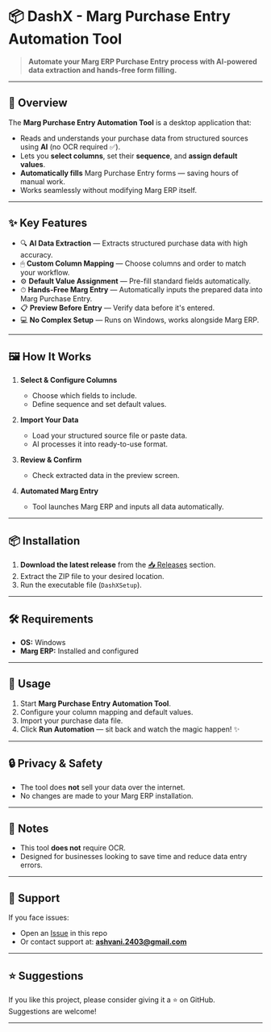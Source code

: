 # 📦 DashX - Marg Purchase Entry Automation Tool

> **Automate your Marg ERP Purchase Entry process with AI-powered data extraction and hands-free form filling.**

---

## 🚀 Overview

The **Marg Purchase Entry Automation Tool** is a desktop application that:
- Reads and understands your purchase data from structured sources using **AI** (no OCR required ✅).
- Lets you **select columns**, set their **sequence**, and **assign default values**.
- **Automatically fills** Marg Purchase Entry forms — saving hours of manual work.
- Works seamlessly without modifying Marg ERP itself.

---

## ✨ Key Features

- 🔍 **AI Data Extraction** — Extracts structured purchase data with high accuracy.
- 🖱 **Custom Column Mapping** — Choose columns and order to match your workflow.
- ⚙ **Default Value Assignment** — Pre-fill standard fields automatically.
- ⏱ **Hands-Free Marg Entry** — Automatically inputs the prepared data into Marg Purchase Entry.
- 📋 **Preview Before Entry** — Verify data before it's entered.
- 💻 **No Complex Setup** — Runs on Windows, works alongside Marg ERP.

---

## 🖼 How It Works

1. **Select & Configure Columns**
   - Choose which fields to include.
   - Define sequence and set default values.
   
2. **Import Your Data**
   - Load your structured source file or paste data.
   - AI processes it into ready-to-use format.

3. **Review & Confirm**
   - Check extracted data in the preview screen.

4. **Automated Marg Entry**
   - Tool launches Marg ERP and inputs all data automatically.

---

## 📦 Installation

1. **Download the latest release** from the [📥 Releases](../../releases) section.
2. Extract the ZIP file to your desired location.
3. Run the executable file (`DashXSetup`).

---

## 🛠 Requirements

- **OS:** Windows
- **Marg ERP:** Installed and configured

---

## 🧩 Usage

1. Start **Marg Purchase Entry Automation Tool**.
2. Configure your column mapping and default values.
3. Import your purchase data file.
4. Click **Run Automation** — sit back and watch the magic happen! ✨

---

## 🔒 Privacy & Safety

- The tool does **not** sell your data over the internet.
- No changes are made to your Marg ERP installation.

---

## 📌 Notes

- This tool **does not** require OCR.
- Designed for businesses looking to save time and reduce data entry errors.

---

## 💬 Support

If you face issues:
- Open an [Issue](../../issues) in this repo
- Or contact support at: **ashvani.2403@gmail.com**

---

## ⭐ Suggestions

If you like this project, please consider giving it a ⭐ on GitHub.  
Suggestions are welcome!

---

